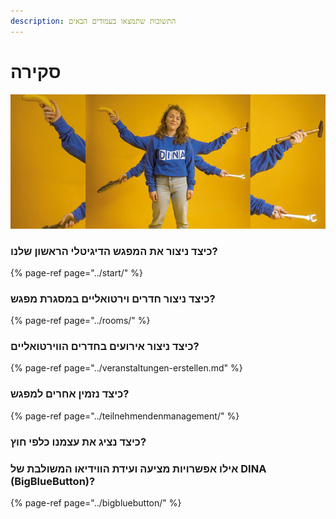 ```yaml
---
description: התשובות שתמצאו בעמודים הבאים
---
```


# סקירה

![](../../.gitbook/assets/gitbook_multitool_750x320.jpg)

### כיצד ניצור את המפגש הדיגיטלי הראשון שלנו?

{% page-ref page="../start/" %}

### כיצד ניצור חדרים וירטואליים במסגרת מפגש?

{% page-ref page="../rooms/" %}

### כיצד ניצור אירועים בחדרים הווירטואליים?

{% page-ref page="../veranstaltungen-erstellen.md" %}

### כיצד נזמין אחרים למפגש?

{% page-ref page="../teilnehmendenmanagement/" %}

### כיצד נציג את עצמנו כלפי חוץ?

### אילו אפשרויות מציעה ועידת הווידיאו המשולבת של DINA  \(BigBlueButton\)?

{% page-ref page="../bigbluebutton/" %}



